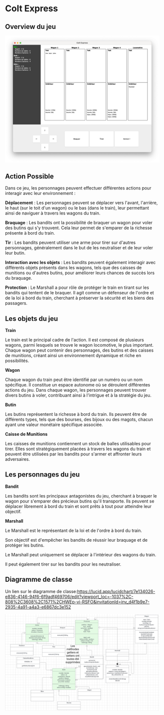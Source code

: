 # Colt Express



## Overview du jeu
<p align="center">
<img src = "Image/Colt_Express.png" width="700" title="Colt Express">
</p>


## Action Possible
Dans ce jeu, les personnages peuvent effectuer différentes actions pour interagir avec leur environnement :

__Déplacement__ : Les personnages peuvent se déplacer vers l'avant, l'arrière, le haut (sur le toit d'un wagon) ou le bas (dans le train), leur permettant ainsi de naviguer à travers les wagons du train.


__Braquage__ : Les bandits ont la possibilité de braquer un wagon pour voler des butins qui s'y trouvent. Cela leur permet de s'emparer de la richesse présente à bord du train.

__Tir__ : Les bandits peuvent utiliser une arme pour tirer sur d'autres personnages, généralement dans le but de les neutraliser et de leur voler leur butin.

__Interaction avec les objets__ : Les bandits peuvent également interagir avec différents objets présents dans les wagons, tels que des caisses de munitions ou d'autres butins, pour améliorer leurs chances de succès lors du braquage.

__Protection__ : Le Marshall a pour rôle de protéger le train en tirant sur les bandits qui tentent de le braquer. Il agit comme un défenseur de l'ordre et de la loi à bord du train, cherchant à préserver la sécurité et les biens des passagers.

## Les objets du jeu

__Train__

Le train est le principal cadre de l'action. Il est composé de plusieurs wagons, parmi lesquels se trouve le wagon locomotive, le plus important.
Chaque wagon peut contenir des personnages, des butins et des caisses de munitions, créant ainsi un environnement dynamique et riche en possibilités.

__Wagon__

Chaque wagon du train peut être identifié par un numéro ou un nom spécifique. Il constitue un espace autonome où se déroulent différentes actions du jeu.
Dans chaque wagon, les personnages peuvent trouver divers butins à voler, contribuant ainsi à l'intrigue et à la stratégie du jeu.

__Butin__

Les butins représentent la richesse à bord du train. Ils peuvent être de différents types, tels que des bourses, des bijoux ou des magots, chacun ayant une valeur monétaire spécifique associée.

__Caisse de Munitions__

Les caisses de munitions contiennent un stock de balles utilisables pour tirer. Elles sont stratégiquement placées à travers les wagons du train et peuvent être utilisées par les bandits pour s'armer et affronter leurs adversaires.

## Les personnages du jeu

__Bandit__

Les bandits sont les principaux antagonistes du jeu, cherchant à braquer le wagon pour s'emparer des précieux butins qu'il transporte. Ils peuvent se déplacer librement à bord du train et sont prêts à tout pour atteindre leur objectif.

__Marshall__

Le Marshall est le représentant de la loi et de l'ordre à bord du train.

Son objectif est d'empêcher les bandits de réussir leur braquage et de protéger les butins.

Le Marshall peut uniquement se déplacer à l'intérieur des wagons du train.

Il peut également tirer sur les bandits pour les neutraliser.

## Diagramme de classe

Un lien sur le diagramme de classe:https://lucid.app/lucidchart/7e134026-e836-4146-94f6-6f9adf469706/edit?viewport_loc=-1037%2C-808%2C3608%2C1571%2CHWEp-vi-RSFO&invitationId=inv_d4f1b9e7-2935-4a91-a4a3-e6867dc3e152

<p align="center"> <img src="Image/Diagramme_de_classes_POGL.png" width="900" title=""Main Menu> </p>